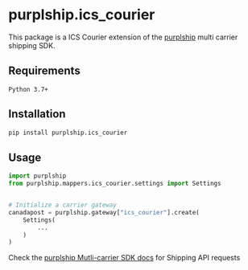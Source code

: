 # purplship.ics_courier

This package is a ICS Courier extension of the [purplship](https://pypi.org/project/purplship) multi carrier shipping SDK.

## Requirements

`Python 3.7+`

## Installation

```bash
pip install purplship.ics_courier
```

## Usage

```python
import purplship
from purplship.mappers.ics_courier.settings import Settings


# Initialize a carrier gateway
canadapost = purplship.gateway["ics_courier"].create(
    Settings(
        ...
    )
)
```

Check the [purplship Mutli-carrier SDK docs](https://sdk.purplship.com) for Shipping API requests
